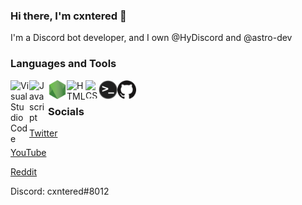 ### Hi there, I'm cxntered 👋

I'm a Discord bot developer, and I own @HyDiscord and @astro-dev

### Languages and Tools
<img align="left" src="https://upload.wikimedia.org/wikipedia/commons/thumb/9/9a/Visual_Studio_Code_1.35_icon.svg/2048px-Visual_Studio_Code_1.35_icon.svg.png" width="30px" alt="Visual Studio Code"/>
<img align="left" src="https://upload.wikimedia.org/wikipedia/commons/6/6a/JavaScript-logo.png" width="30px" alt="Javascript"/>
<img align="left" src="https://raw.githubusercontent.com/github/explore/80688e429a7d4ef2fca1e82350fe8e3517d3494d/topics/nodejs/nodejs.png" width="30px" alt="Node.js"/>
<img align="left" src="https://upload.wikimedia.org/wikipedia/commons/thumb/6/61/HTML5_logo_and_wordmark.svg/640px-HTML5_logo_and_wordmark.svg.png" width="30px" alt="HTML"/>
<img align="left" src="https://upload.wikimedia.org/wikipedia/commons/thumb/3/3d/CSS.3.svg/640px-CSS.3.svg.png" width="21px" height="29.5px" alt="CSS"/>
<img align="left" src="https://raw.githubusercontent.com/github/explore/80688e429a7d4ef2fca1e82350fe8e3517d3494d/topics/terminal/terminal.png" width="30px" alt="Terminal"/>
<img align="left" src="https://raw.githubusercontent.com/github/explore/78df643247d429f6cc873026c0622819ad797942/topics/github/github.png" width="30px" alt="GitHub"/>

<br />

### Socials
[Twitter](https://twitter.com/cxntered)

[YouTube](https://www.youtube.com/channel/UC3mAkkxSf13FFDsJxGaikig)

[Reddit](https://www.reddit.com/u/cxntered)

Discord: cxntered#8012
